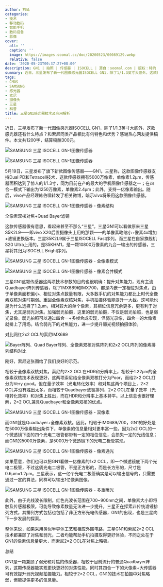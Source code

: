 ```yaml
---
author: 刘延
categories:
- 技术
- 移动数码
- 智能手机
- 数码设备
- 影像
cover:
  alt: ''
  caption: ''
  image: https://images.soomal.cc/doc/20200523/00089129.webp
  relative: false
date: '2020-05-23T00:37:27+08:00'
description: GN1 | 拍照 | 传感器 | ISOCELL | 源自：soomal.com | 版权：特约 |  平均/总评分：09.23/443
summary: 近日，三星发布了新一代图像感光器ISOCELL GN1，除了1/1.3英寸大底外，这款感光器还有什么特点？和索尼同类产品相比有何特色和优势？感谢热心网友提供稿件。本文共1200字，结算稿酬300元。
tags:
- CMOS
- SAMSUNG
- 感光器
- 索尼
- 摄像头
- 三星
- 科普
title: 三星GN1感光器技术及应用解析
---
```


近日，三星发布了新一代图像感光器ISOCELL GN1，除了1/1.3英寸大底外，这款感光器还有什么特点？和索尼同类产品相比有何特色和优势？感谢热心网友提供稿件。本文共1200字，结算稿酬300元。



![SAMSUNG 三星 ISOCELL GN-1图像传感器](https://images.soomal.cc/doc/20200523/00089128_01.webp)



![SAMSUNG 三星 ISOCELL GN-1图像传感器](https://images.soomal.cc/doc/20200523/00089129_01.webp)



5月19日，三星发布了旗下新款图像传感器――GN1，三星称，这款图像传感器支持Dual PD和Tetracell技术，这款传感器拥有5000万像素，单像素1.2μm，传感器面积达到了惊人的1/1.3寸，同为目前在产的最大的手机图像传感器之一；在四合一模式下输出为1250万像素，单像素2.4μm；此外，支持一亿像素输出。随后，vivo产品经理韩伯啸转发了相关微博，暗示vivo将采用这款图像传感器。



![SAMSUNG 三星 ISOCELL GN-1图像传感器 - 像素结构](https://images.soomal.cc/doc/20200523/00089133.webp)



全像素双核对焦+Quad Bayer滤镜



这款传感器很有意思，看起来甚至不那么“三星”。三星GN1可以看做原来三星S5K2L9――即vivo X20后置摄像头上用的那颗――的单像素略缩小+像素4x增加+滤镜更换版本。三星S5K2L9属于三星ISOCELL Fast序列。而三星在自家旗舰机S20 Ultra上用的，是S5KHM1，是一颗10800万像素的九合一输出的传感器，三星将其归为ISOCELL Bright序列。



![SAMSUNG 三星 ISOCELL GN-1图像传感器 - 全像素模式](https://images.soomal.cc/doc/20200523/00089130_01.webp)



![SAMSUNG 三星 ISOCELL GN-1图像传感器 - 像素合并模式](https://images.soomal.cc/doc/20200523/00089131_01.webp)



三星GN1这颗传感器这两项技术参数的目的也很明确：提升对焦能力，现有主流Quadbayer阵列传感器，除了IMX689和IMX700，都是内嵌一定相位对焦点，由于单像素面积偏小、相位对焦点数量有限，大多数手机的对焦能力都比上时代全像素双核对焦时期弱。重回全像素双核对焦，手机拍摄体验能提升一大截。这可能也是为什么选择了1.2μm，相对较大的单个像素，其相位信息冗余更多，更有利于对焦，尤其是弱光对焦。加强弱光拍摄，这里的弱光拍摄，不仅是弱光拍照，也是弱光录像。弱光拍照可以通过四合一+多帧合成实现，但弱光录像，四合一的大像素就排上了用场。结合弱光下的对焦能力，进一步提升弱光视频拍摄体验。



对比网红2x2 OCL的索尼IMX689



![Bayer阵列、Quad Bayer阵列、全像素双核对焦阵列和2x2 OCL阵列的像素排列结构对比](https://images.soomal.cc/doc/20200306/00087375.webp)



刚好，索尼这张图给了我们良好的示范。



相较于全像素双核对焦，索尼的2×2  OCL在HDR和分辨率上，相较于1.22μm的全像素双核技术表现更好，这两项索尼给全像素双核打分为Poor，而给2×2 OCL打分为Very good。但在量子效率（光电转化效率）和对焦这两个项目上，2×2 OCL并没有胜出太多。而相较于Quadbayer滤镜排列，2×2 OCL在量子效率（光电转化效率）和对焦上胜出，而在HDR和分辨率上基本持平。以上信息也很好理解，2×2 OCL兼具Quadbayer和全像素双核的优点。



![SAMSUNG 三星 ISOCELL GN-1图像传感器 - 双像素](https://images.soomal.cc/doc/20200523/00089136.webp)



而GN1就是Quadbayer+全像素双核。因此，相较于IMX689/700，GN1的好处是在5000万像素输出条件下，单像素的信息量相对更丰富一些。因为2x2 OCL的一个微透镜下面的四个光电二极管都带有一定的相位信息，会损失一定的光线信息；而GN1的5000万像素，是5000万个微透镜下的光电二极管实现。



![SAMSUNG 三星 ISOCELL GN-1图像传感器 - 像素通光](https://images.soomal.cc/doc/20200523/00089134.webp)



如果愿意，你们也可以把GN1看做一亿像素的1x2 OCL，即一个微透镜底下两个光电二极管，不过这俩光电二极管，不是正方形的，而是长方形的，尺寸是0.6μm×1.2μm。三星表示，这一亿个光电二极管确实是可以输出信号的，只需要通过一定的算法，同样可以输出1亿像素图像。



![SAMSUNG 三星 ISOCELL GN-1图像传感器 - 多重曝光](https://images.soomal.cc/doc/20200523/00089135.webp)



此外，由于光线波长限制，红色光波长范围在700~900nm之间，单像素大小即将触及传感器极限，可能导致像素数量无法进一步提升。三星正在探索非传统滤镜排列方式，其排列方式包括也包括了非正方形光电传感器，GN1的出现，也是三星向下一步发展的探索。



整体来说，如果采用类似半导体工艺和相应外围电路，三星GN1和索尼2×2 OCL技术都兼顾了对焦和弱光，二者均能帮助手机拍摄取得更好体验，不同之处在于GN1的像素信息量更大，而索尼2×2  OCL在对焦上略强。



总结



GN1是一颗兼顾了弱光和对焦的传感器，相较于目前流行的普通Quadbayer阵列，这颗传感器能实现更快更好的对焦性能，同时其四合一下的大像素+大传感器可有效提升弱光视频拍摄能力。相较于2×2 OCL，GN1的技术在拍摄中对焦略弱，但能提供更多的信息量。